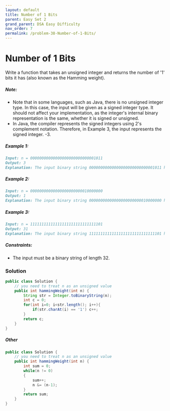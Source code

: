```yaml
---
layout: default
title: Number of 1 Bits
parent: Easy Set 2
grand_parent: DSA Easy Difficulty
nav_order: 7
permalink: /problem-38-Number-of-1-Bits/
---
```

#  Number of 1 Bits

Write a function that takes an unsigned integer and returns the number of '1' bits it has (also known as the Hamming weight).

##### Note:

* Note that in some languages, such as Java, there is no unsigned integer type. In this case, the input will be given as a signed integer type. It should not affect your implementation, as the integer's internal binary representation is the same, whether it is signed or unsigned.
* In Java, the compiler represents the signed integers using 2's complement notation. Therefore, in Example 3, the input represents the signed integer. -3.


##### Example 1:
```markdown
Input: n = 00000000000000000000000000001011
Output: 3
Explanation: The input binary string 00000000000000000000000000001011 has a total of three '1' bits.
```
##### Example 2:
```markdown
Input: n = 00000000000000000000000010000000
Output: 1
Explanation: The input binary string 00000000000000000000000010000000 has a total of one '1' bit.
```

##### Example 3:
```markdown
Input: n = 11111111111111111111111111111101
Output: 31
Explanation: The input binary string 11111111111111111111111111111101 has a total of thirty one '1' bits.
```

##### Constraints:
* The input must be a binary string of length 32.

### Solution
```java
public class Solution {
    // you need to treat n as an unsigned value
    public int hammingWeight(int n) {
        String str = Integer.toBinaryString(n);
        int c = 0;
        for(int i=0; i<str.length(); i++){
            if(str.charAt(i) == '1') c++;
        }
        return c;
    }
}
```
##### Other
```java
public class Solution {
    // you need to treat n as an unsigned value
    public int hammingWeight(int n) {
        int sum = 0;
        while(n != 0)
        {
            sum++;
            n &= (n-1);
        }
        return sum;
    }
}
```